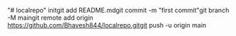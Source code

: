 "# localrepo"  initgit add README.mdgit commit -m "first commit"git branch -M maingit remote add origin https://github.com/Bhavesh844/localrepo.gitgit push -u origin main
